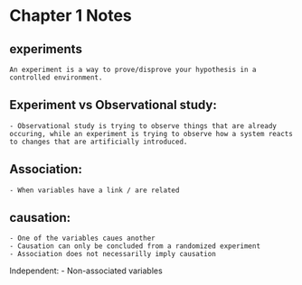 # Chapter 1 Notes
	
## experiments
	An experiment is a way to prove/disprove your hypothesis in a controlled environment.

## Experiment vs Observational study:
	- Observational study is trying to observe things that are already occuring, while an experiment is trying to observe how a system reacts to changes that are artificially introduced.

## Association:
	- When variables have a link / are related

## causation:
	- One of the variables caues another
	- Causation can only be concluded from a randomized experiment	
	- Association does not necessarilly imply causation

Independent:
	- Non-associated variables




